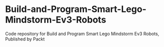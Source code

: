 # Build-and-Program-Smart-Lego-Mindstorm-Ev3-Robots
Code repository for Build and Program Smart Lego Mindstorm Ev3 Robots, Published by Packt
